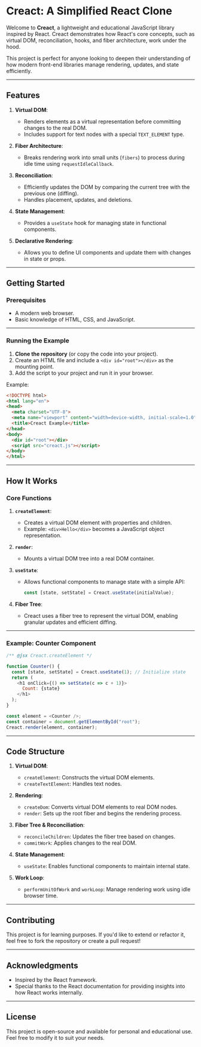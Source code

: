 # Creact: A Simplified React Clone

Welcome to **Creact**, a lightweight and educational JavaScript library inspired by React. Creact demonstrates how React's core concepts, such as virtual DOM, reconciliation, hooks, and fiber architecture, work under the hood.

This project is perfect for anyone looking to deepen their understanding of how modern front-end libraries manage rendering, updates, and state efficiently.

---

## Features

1. **Virtual DOM**:
   - Renders elements as a virtual representation before committing changes to the real DOM.
   - Includes support for text nodes with a special `TEXT_ELEMENT` type.

2. **Fiber Architecture**:
   - Breaks rendering work into small units (`fibers`) to process during idle time using `requestIdleCallback`.

3. **Reconciliation**:
   - Efficiently updates the DOM by comparing the current tree with the previous one (diffing).
   - Handles placement, updates, and deletions.

4. **State Management**:
   - Provides a `useState` hook for managing state in functional components.

5. **Declarative Rendering**:
   - Allows you to define UI components and update them with changes in state or props.

---

## Getting Started

### Prerequisites

- A modern web browser.
- Basic knowledge of HTML, CSS, and JavaScript.

---

### Running the Example

1. **Clone the repository** (or copy the code into your project).
2. Create an HTML file and include a `<div id="root"></div>` as the mounting point.
3. Add the script to your project and run it in your browser.

Example:

```html
<!DOCTYPE html>
<html lang="en">
<head>
  <meta charset="UTF-8">
  <meta name="viewport" content="width=device-width, initial-scale=1.0">
  <title>Creact Example</title>
</head>
<body>
  <div id="root"></div>
  <script src="creact.js"></script>
</body>
</html>
```

---

## How It Works

### Core Functions

1. **`createElement`**:
   - Creates a virtual DOM element with properties and children.
   - Example: `<div>Hello</div>` becomes a JavaScript object representation.

2. **`render`**:
   - Mounts a virtual DOM tree into a real DOM container.

3. **`useState`**:
   - Allows functional components to manage state with a simple API:
     ```javascript
     const [state, setState] = Creact.useState(initialValue);
     ```

4. **Fiber Tree**:
   - Creact uses a fiber tree to represent the virtual DOM, enabling granular updates and efficient diffing.

---

### Example: Counter Component

```javascript
/** @jsx Creact.createElement */

function Counter() {
  const [state, setState] = Creact.useState(1); // Initialize state
  return (
    <h1 onClick={() => setState(c => c + 1)}>
      Count: {state}
    </h1>
  );
}

const element = <Counter />;
const container = document.getElementById("root");
Creact.render(element, container);
```

---

## Code Structure

1. **Virtual DOM**:
   - `createElement`: Constructs the virtual DOM elements.
   - `createTextElement`: Handles text nodes.

2. **Rendering**:
   - `createDom`: Converts virtual DOM elements to real DOM nodes.
   - `render`: Sets up the root fiber and begins the rendering process.

3. **Fiber Tree & Reconciliation**:
   - `reconcileChildren`: Updates the fiber tree based on changes.
   - `commitWork`: Applies changes to the real DOM.

4. **State Management**:
   - `useState`: Enables functional components to maintain internal state.

5. **Work Loop**:
   - `performUnitOfWork` and `workLoop`: Manage rendering work using idle browser time.

---

## Contributing

This project is for learning purposes. If you'd like to extend or refactor it, feel free to fork the repository or create a pull request!

---

## Acknowledgments

- Inspired by the React framework.
- Special thanks to the React documentation for providing insights into how React works internally.

---

## License

This project is open-source and available for personal and educational use. Feel free to modify it to suit your needs.

